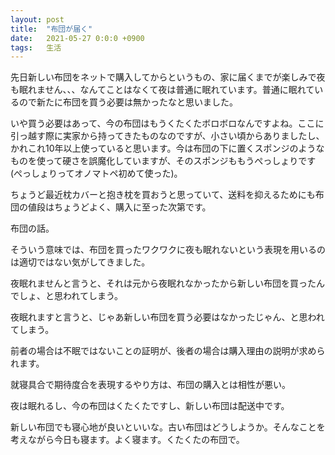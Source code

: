 ```yaml
---
layout: post
title:  "布団が届く"
date:   2021-05-27 0:0:0 +0900
tags:   生活
---
```


先日新しい布団をネットで購入してからというもの、家に届くまでが楽しみで夜も眠れません、、、なんてことはなくて夜は普通に眠れています。普通に眠れているので新たに布団を買う必要は無かったなと思いました。

いや買う必要はあって、今の布団はもうくたくたボロボロなんですよね。ここに引っ越す際に実家から持ってきたものなのですが、小さい頃からありましたし、かれこれ10年以上使っていると思います。今は布団の下に置くスポンジのようなものを使って硬さを誤魔化していますが、そのスポンジももうぺっしょりです(ぺっしょりってオノマトペ初めて使った)。

ちょうど最近枕カバーと抱き枕を買おうと思っていて、送料を抑えるためにも布団の値段はちょうどよく、購入に至った次第です。

布団の話。

そういう意味では、布団を買ったワクワクに夜も眠れないという表現を用いるのは適切ではない気がしてきました。

夜眠れませんと言うと、それは元から夜眠れなかったから新しい布団を買ったんでしょ、と思われてしまう。

夜眠れますと言うと、じゃあ新しい布団を買う必要はなかったじゃん、と思われてしまう。

前者の場合は不眠ではないことの証明が、後者の場合は購入理由の説明が求められます。

就寝具合で期待度合を表現するやり方は、布団の購入とは相性が悪い。

夜は眠れるし、今の布団はくたくたですし、新しい布団は配送中です。

新しい布団でも寝心地が良いといいな。古い布団はどうしようか。そんなことを考えながら今日も寝ます。よく寝ます。くたくたの布団で。

